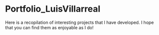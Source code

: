 # Portfolio_LuisVillarreal
Here is a recopilation of interesting projects that I have developed. I hope that you can find them as enjoyable as I do! 
